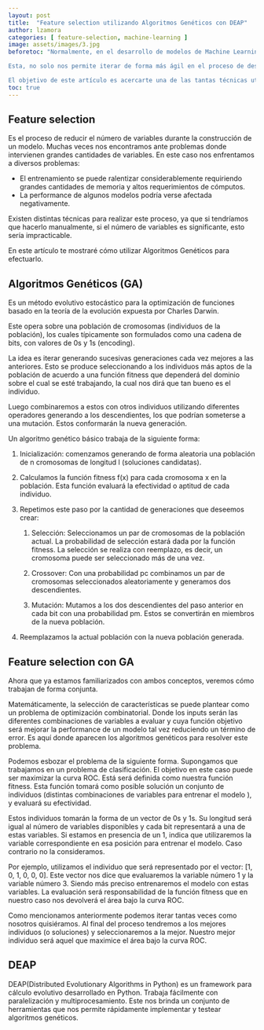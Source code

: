 ```yaml
---
layout: post
title:  "Feature selection utilizando Algoritmos Genéticos con DEAP"
author: lzamora
categories: [ feature-selection, machine-learning ]
image: assets/images/3.jpg
beforetoc: "Normalmente, en el desarrollo de modelos de Machine Learning en consecuencia a que en la actualidad trabajamos con grandes cantidades de datos, nos encontramos ante un gran desafío que es la de la selección de características o variables. (Feature selection).

Esta, no solo nos permite iterar de forma más ágil en el proceso de desarrollo y prueba. Además, en muchos casos nos permite obtener mejoras considerables en el modelo.

El objetivo de este artículo es acercarte una de las tantas técnicas utilizadas para la selección de características como son los algoritmos genéticos. En este caso utilizando DEAP, una framework de computación evolucionaria disponible en Python."
toc: true
---
```



## Feature selection

Es el proceso de reducir el número de variables durante la construcción de un modelo. Muchas veces nos encontramos ante problemas donde intervienen grandes cantidades de variables. En este caso nos enfrentamos a diversos problemas:

+ El entrenamiento se puede ralentizar considerablemente requiriendo grandes cantidades de memoria y altos requerimientos de cómputos.
+ La performance de algunos modelos podría verse afectada negativamente.

Existen distintas técnicas para realizar este proceso, ya que si tendríamos que hacerlo manualmente, si el número de variables es significante, esto sería impracticable. 

En este artículo te mostraré cómo utilizar Algoritmos Genéticos para efectuarlo.



## Algoritmos Genéticos (GA)

Es un método evolutivo estocástico para la optimización de funciones basado en la teoría de la evolución expuesta por Charles Darwin.

Este opera sobre una población de cromosomas (individuos de la población), los cuales típicamente son formulados como una cadena de bits, con valores de 0s y 1s (encoding).

La idea es iterar generando sucesivas generaciones cada vez mejores a las anteriores.
Esto se produce seleccionando a los individuos más aptos de la población de acuerdo a una función fitness que dependerá del dominio sobre el cual se esté trabajando, la cual nos dirá que tan bueno es el individuo. 

Luego combinaremos a estos con otros individuos utilizando  diferentes operadores generando a los descendientes, los que podrían someterse a una mutación. Estos conformarán la nueva generación.

Un algoritmo genético básico trabaja de la siguiente forma:

1. Inicialización: comenzamos generando de forma aleatoria una población de n cromosomas de longitud l (soluciones candidatas). 

2. Calculamos la función fitness f(x) para cada cromosoma x en la población. Esta función evaluará la efectividad o aptitud de cada individuo.

3. Repetimos este paso por la cantidad de generaciones que deseemos crear:

    1. Selección: Seleccionamos un par de cromosomas de la población actual. La probabilidad de selección estará dada por la función fitness. La selección se realiza con reemplazo, es decir, un cromosoma puede ser seleccionado más de una vez.

    2. Crossover: Con una probabilidad pc combinamos un par de cromosomas seleccionados aleatoriamente y generamos dos descendientes.

    3. Mutación: Mutamos a los dos descendientes del paso anterior en cada bit con una probabilidad pm. Estos se convertirán en miembros de la nueva población.

4. Reemplazamos la actual población con la nueva población generada.



## Feature selection con GA

Ahora que ya estamos familiarizados con ambos conceptos, veremos cómo trabajan de forma conjunta.

Matemáticamente, la selección de características se puede plantear como un problema de optimización combinatorial. Donde los inputs serán las diferentes combinaciones de variables a evaluar y cuya función objetivo será mejorar la performance de un modelo tal vez reduciendo un término de error. Es aquí donde aparecen los algoritmos genéticos para resolver este problema.

Podemos esbozar el problema de la siguiente forma. Supongamos que trabajamos en un problema de clasificación. El objetivo en este caso puede ser maximizar la curva ROC. Está será definida como nuestra función fitness. Esta función tomará como posible solución un conjunto de individuos (distintas combinaciones de variables para entrenar el modelo ), y evaluará su efectividad. 

Estos individuos tomarán la forma de un vector de 0s y 1s.  Su longitud será igual al número de variables disponibles y cada bit representará a una de estas variables. Si estamos en presencia de un 1, indica que utilizaremos la variable correspondiente en esa posición para entrenar el modelo. Caso contrario no la consideramos. 

Por ejemplo, utilizamos el individuo que será representado por el vector: [1, 0, 1, 0, 0, 0]. Este vector nos dice que evaluaremos la variable número 1 y la variable número 3.
Siendo más preciso entrenaremos el modelo con estas variables. La evaluación será responsabilidad de la función fitness que en nuestro caso nos devolverá el área bajo la curva ROC.

Como mencionamos anteriormente podemos iterar tantas veces como nosotros quisiéramos. Al final del proceso tendremos a los mejores individuos (o soluciones) y seleccionaremos a la mejor. Nuestro mejor individuo será aquel que maximice el área bajo la curva ROC.


## DEAP

DEAP(Distributed Evolutionary Algorithms in Python) es un framework para cálculo evolutivo desarrollado en Python. Trabaja fácilmente con paralelización y multiprocesamiento.  Este nos brinda un conjunto de herramientas que nos permite rápidamente implementar y testear algoritmos genéticos.
